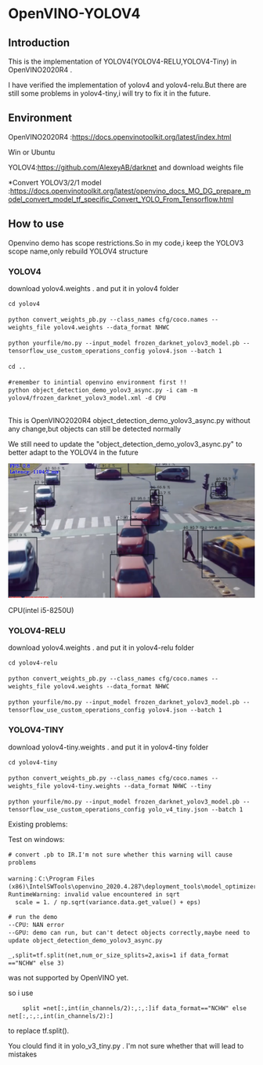 # OpenVINO-YOLOV4

## Introduction

 This is the implementation of YOLOV4(YOLOV4-RELU,YOLOV4-Tiny) in OpenVINO2020R4 .

I have verified the implementation of yolov4 and yolov4-relu.But there are still some problems in yolov4-tiny,i will try to fix it in the future.

## Environment

OpenVINO2020R4 :https://docs.openvinotoolkit.org/latest/index.html

Win or Ubuntu

YOLOV4:https://github.com/AlexeyAB/darknet   and download weights file

*Convert YOLOV3/2/1 model :https://docs.openvinotoolkit.org/latest/openvino_docs_MO_DG_prepare_model_convert_model_tf_specific_Convert_YOLO_From_Tensorflow.html

## How to use

Openvino demo has scope restrictions.So in my code,i keep the YOLOV3 scope name,only rebuild YOLOV4 structure

### YOLOV4

download yolov4.weights .  and put it in yolov4 folder 

```
cd yolov4

python convert_weights_pb.py --class_names cfg/coco.names --weights_file yolov4.weights --data_format NHWC

python yourfile/mo.py --input_model frozen_darknet_yolov3_model.pb --tensorflow_use_custom_operations_config yolov4.json --batch 1

cd ..

#remember to inintial openvino environment first !! 
python object_detection_demo_yolov3_async.py -i cam -m yolov4/frozen_darknet_yolov3_model.xml -d CPU


```

This is OpenVINO2020R4 object_detection_demo_yolov3_async.py without any change,but objects can still be detected normally

We still  need to update the "object_detection_demo_yolov3_async.py" to better adapt to the YOLOV4 in the future

 ![yolov4](assets/yolov4.png)

CPU(intel i5-8250U)

### YOLOV4-RELU

download yolov4.weights .  and put it in yolov4-relu folder 

```
cd yolov4-relu

python convert_weights_pb.py --class_names cfg/coco.names --weights_file yolov4.weights --data_format NHWC

python yourfile/mo.py --input_model frozen_darknet_yolov3_model.pb --tensorflow_use_custom_operations_config yolov4.json --batch 1
```



### YOLOV4-TINY

download yolov4-tiny.weights .  and put it in yolov4-tiny folder 

```
cd yolov4-tiny

python convert_weights_pb.py --class_names cfg/coco.names --weights_file yolov4-tiny.weights --data_format NHWC --tiny

python yourfile/mo.py --input_model frozen_darknet_yolov3_model.pb --tensorflow_use_custom_operations_config yolo_v4_tiny.json --batch 1
```

Existing problems:

Test on windows:

```
# convert .pb to IR.I'm not sure whether this warning will cause problems

warning：C:\Program Files (x86)\IntelSWTools\openvino_2020.4.287\deployment_tools\model_optimizer\mo\middle\passes\fusing\decomposition.py:69: RuntimeWarning: invalid value encountered in sqrt
  scale = 1. / np.sqrt(variance.data.get_value() + eps)
```

```
# run the demo
--CPU: NAN error
--GPU: demo can run, but can't detect objects correctly,maybe need to update object_detection_demo_yolov3_async.py
```







```
_,split=tf.split(net,num_or_size_splits=2,axis=1 if data_format =="NCHW" else 3)
```

was not supported by OpenVINO yet.



so i use

```
    split =net[:,int(in_channels/2):,:,:]if data_format=="NCHW" else net[:,:,:,int(in_channels/2):]
```

to replace tf.split().  

You clould find it in yolo_v3_tiny.py .  I'm not sure whether that will lead to mistakes